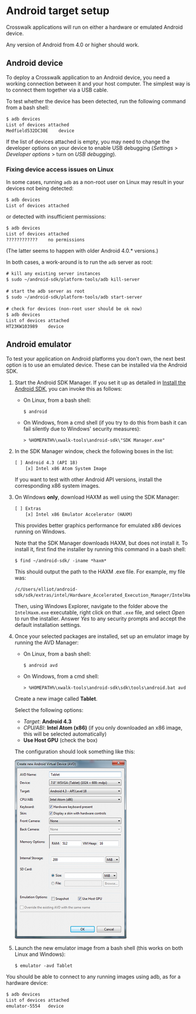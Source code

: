 # Android target setup

Crosswalk applications will run on either a hardware or emulated Android device.

Any version of Android from 4.0 or higher should work.

## Android device

To deploy a Crosswalk application to an Android device, you need a working connection between it and your host computer. The simplest way is to connect them together via a USB cable.

To test whether the device has been detected, run the following command from a bash shell:

    $ adb devices
    List of devices attached
    Medfield532DC30E	device

If the list of devices attached is empty, you may need to change the developer options on your device to enable USB debugging (*Settings* &gt; *Developer options* &gt; turn on *USB debugging*).

### Fixing device access issues on Linux

In some cases, running `adb` as a non-root user on Linux may result in your devices not being detected:

    $ adb devices
    List of devices attached

or detected with insufficient permissions:

    $ adb devices
    List of devices attached
    ????????????	no permissions

(The latter seems to happen with older Android 4.0.* versions.)

In both cases, a work-around is to run the `adb` server as root:

    # kill any existing server instances
    $ sudo ~/android-sdk/platform-tools/adb kill-server

    # start the adb server as root
    $ sudo ~/android-sdk/platform-tools/adb start-server

    # check for devices (non-root user should be ok now)
    $ adb devices
    List of devices attached
    HT23KW103989	device

## Android emulator

To test your application on Android platforms you don't own, the next best option is to use an emulated device. These can be installed via the Android SDK.

1.  Start the Android SDK Manager. If you set it up as detailed in [Install the Android SDK](#Install-the-Android-SDK), you can invoke this as follows:

    *   On Linux, from a bash shell:

            $ android

    *   On Windows, from a cmd shell (if you try to do this from bash it can fail silently due to Windows' security measures):

            > %HOMEPATH%\xwalk-tools\android-sdk\"SDK Manager.exe"

2.  In the SDK Manager window, check the following boxes in the list:

        [ ] Android 4.3 (API 18)
            [x] Intel x86 Atom System Image

    If you want to test with other Android API versions, install the corresponding x86 system images.

3.  On Windows **only**, download HAXM as well using the SDK Manager:

        [ ] Extras
            [x] Intel x86 Emulator Accelerator (HAXM)

    This provides better graphics performance for emulated x86 devices running on Windows.

    Note that the SDK Manager downloads HAXM, but does not install it. To install it, first find the installer by running this command in a bash shell:

        $ find ~/android-sdk/ -iname *haxm*

    This should output the path to the HAXM .exe file. For example, my file was:

        /c/Users/elliot/android-sdk/sdk/extras/intel/Hardware_Accelerated_Execution_Manager/IntelHaxm.exe

    Then, using Windows Explorer, navigate to the folder above the `IntelHaxm.exe` executable, right click on that `.exe` file, and select *Open* to run the installer. Answer *Yes* to any security prompts and accept the default installation settings.

4.  Once your selected packages are installed, set up an emulator image by running the AVD Manager:

    *   On Linux, from a bash shell:

            $ android avd

    *   On Windows, from a cmd shell:

            > %HOMEPATH%\xwalk-tools\android-sdk\sdk\tools\android.bat avd

    Create a new image called **Tablet**.

    Select the following options:

    *   *Target*: **Android 4.3**
    *   *CPU/ABI*: **Intel Atom (x86)** (if you only downloaded an x86 image, this will be selected automatically)
    *   **Use Host GPU** (check the box)

    The configuration should look something like this:

    <img src='wiki/assets/emulator.png'>

5.  Launch the new emulator image from a bash shell (this works on both Linux and Windows):

        $ emulator -avd Tablet

You should be able to connect to any running images using adb, as for a hardware device:

    $ adb devices
    List of devices attached
    emulator-5554	device
